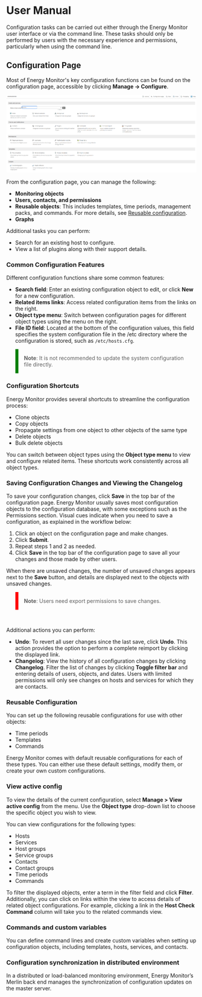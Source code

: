 # User Manual

Configuration tasks can be carried out either through the Energy Monitor user interface or via the command line. These tasks should only be performed by users with the necessary experience and permissions, particularly when using the command line.

## Configuration Page

Most of Energy Monitor's key configuration functions can be found on the configuration page, accessible by clicking **Manage -> Configure**.

![Configuration_page](/media/04_01_configuration_page.png)

From the configuration page, you can manage the following:

- **Monitoring objects**
- **Users, contacts, and permissions**
- **Reusable objects**: This includes templates, time periods, management packs, and commands. For more details, see [Reusable configuration](#reusable-configuration).
- **Graphs**

Additional tasks you can perform:

- Search for an existing host to configure.
- View a list of plugins along with their support details.

### Common Configuration Features

Different configuration functions share some common features:

- **Search field**: Enter an existing configuration object to edit, or click **New** for a new configuration.
- **Related items links**: Access related configuration items from the links on the right.
- **Object type menu**: Switch between configuration pages for different object types using the menu on the right.
- **File ID field**: Located at the bottom of the configuration values, this field specifies the system configuration file in the /etc directory where the configuration is stored, such as `/etc/hosts.cfg`.
  
<blockquote style="border-left: 8px solid green; padding: 15px;"> <b>Note</b>: It is not recommended to update the system configuration file directly.
</blockquote>

### Configuration Shortcuts

Energy Monitor provides several shortcuts to streamline the configuration process:

- Clone objects
- Copy objects
- Propagate settings from one object to other objects of the same type
- Delete objects
- Bulk delete objects

You can switch between object types using the **Object type menu** to view and configure related items. These shortcuts work consistently across all object types.

### Saving Configuration Changes and Viewing the Changelog

To save your configuration changes, click **Save** in the top bar of the configuration page. Energy Monitor usually saves most configuration objects to the configuration database, with some exceptions such as the Permissions section. Visual cues indicate when you need to save a configuration, as explained in the workflow below:

1. Click an object on the configuration page and make changes.
2. Click **Submit**.
3. Repeat steps 1 and 2 as needed.
4. Click **Save** in the top bar of the configuration page to save all your changes and those made by other users.

When there are unsaved changes, the number of unsaved changes appears next to the **Save** button, and details are displayed next to the objects with unsaved changes.

<blockquote style="border-left: 8px solid red; padding: 15px;"> <b>Note</b>: Users need export permissions to save changes.
</blockquote><br>

Additional actions you can perform:

- **Undo**: To revert all user changes since the last save, click **Undo**. This action provides the option to perform a complete reimport by clicking the displayed link.
- **Changelog**: View the history of all configuration changes by clicking **Changelog**. Filter the list of changes by clicking **Toggle filter bar** and entering details of users, objects, and dates. Users with limited permissions will only see changes on hosts and services for which they are contacts.

### Reusable Configuration

You can set up the following reusable configurations for use with other objects:

- Time periods
- Templates
- Commands

Energy Monitor comes with default reusable configurations for each of these types. You can either use these default settings, modify them, or create your own custom configurations.

### View active config

To view the details of the current configuration, select **Manage > View active config** from the menu. Use the **Object type** drop-down list to choose the specific object you wish to view.

You can view configurations for the following types:

- Hosts
- Services
- Host groups
- Service groups
- Contacts
- Contact groups
- Time periods
- Commands

To filter the displayed objects, enter a term in the filter field and click **Filter**. Additionally, you can click on links within the view to access details of related object configurations. For example, clicking a link in the **Host Check Command** column will take you to the related commands view.

### Commands and custom variables

You can define command lines and create custom variables when setting up configuration objects, including templates, hosts, services, and contacts.

### Configuration synchronization in distributed environment

In a distributed or load-balanced monitoring environment, Energy Monitor’s Merlin back end manages the synchronization of configuration updates on the master server.
